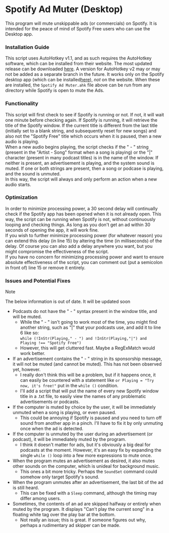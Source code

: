 
# Spotify Ad Muter (Desktop)

This program will mute unskippable ads (or commercials) on Spotify. It is intended for the peace of mind of Spotify Free users who can use the Desktop app.

### Installation Guide

This script uses AutoHotkey v1.1, and as such requires the AutoHotkey software, which can be installed from their website. The most updated release can be downloaded [here](https://www.autohotkey.com/download/ahk-install.exe). A version for AutoHotkey v2 may or may not be added as a separate branch in the future. It works only on the Spotify desktop app (which can be installed[here](https://www.spotify.com/de-en/download/other/)), *not* on the website. When these are installed, the `Spotify Ad Muter.ahk` file above can be run from any directory while Spotify is open to mute the Ads.

### Functionality

This script will first check to see if Spotify is running or not. If not, it will wait one minute before checking again. If Spotify is running, it will retrieve the title of the Spotify window. If the current title is different from the last title (initially set to a blank string, and subsequently reset for new songs) and also not the "Spotify Free" title which occurs when it is paused, then a new audio is playing.  
When a new audio begins playing, the script checks if the " - " string (present in the "Artist - Song" format when a song is playing) or the "|" character (present in many podcast titles) is in the name of the window. If neither is present, an advertisement is playing, and the system sound is muted. If one or both strings are present, then a song or podcase is playing, and the sound is unmuted.  
In this way, the script will always and only perform an action when a new audio starts. 


### Optimization

In order to minimize processing power, a 30 second delay will continually check if the Spotify app has been opened when it is not already open. This way, the script can be running when Spotify is not, without continuously looping and checking things. As long as you don't get an ad within 30 seconds of opening the app, it will work fine.  
If you wish to further minimize processing power (for whatever reason) you can extend this delay (in line 15) by altering the time (in milliseconds) of the delay. Of course you can also add a delay anywhere you want, but you might compromise the effectiveness of the script.  
If you have no concern for minimizing processing power and want to ensure absolute effectiveness of the script, you can comment out (put a semicolon in front of) line 15 or remove it entirely.

### Issues and Potential Fixes

> [!NOTE]
> The below information is out of date. It will be updated soon

- Podcasts do not have the " - " syntax present in the window title, and will be muted.
	- While the " - " isn't going to work most of the time, you might find another string, such as "|" that your podcasts use, and add it to line 6 like so:  
`while (!InStr(Playing," - ") and !InStr(Playing,"|") and Playing !== "Spotify Free")`  
	- However, this will get cluttered fast. Maybe a RegExMatch would work better.
- If an advertisement contains the " - " string in its sponsorship message, it will not be muted (and cannot be muted). This has not been observed yet, however.
	- I really don't think this will be a problem, but if it happens once, it can easily be countered with a statement like `or Playing = "Try now, it's free!"` put in the `while ()` condition.
	- I'll add a script that will put the name of every new Spotify window title in a .txt file, to easily view the names of any problematic advertisements or podcasts.
 - If the computer is muted by choice by the user, it will be immediately unmuted when a song is playing, or even paused.
	- This could be annoying if Spotify is paused and you need to turn off sound from another app in a pinch. I'll have to fix it by only unmuting once when the ad is detected.
 - If the computer is unmuted by the user during an advertisement (or podcast), it will be immediately muted by the program.
	- I think it doesn't matter for ads, but it's obviously a big deal for podcasts at the moment. However, it's an easy fix by expanding the single `while ()` loop into a few more expressions to mute once.
 - When the program mutes an advertisement as desired, it also mutes other sounds on the computer, which is unideal for background music.
	- This ones a bit more tricky. Perhaps the `SoundSet` command could somehow only target Spotify's sound.
 - When the program unmutes after an advertisement, the last bit of the ad is still heard.
	- This can be fixed with a `Sleep` command, although the timing may differ among users.
 - Sometimes, the contents of an ad are skipped halfway or entirely when muted by the program. It displays "Can't play the current song" in a floating white tag over the play bar at the bottom.
	- Not really an issue; this is great. If someone figures out why, perhaps a rudimentary ad skipper can be made.